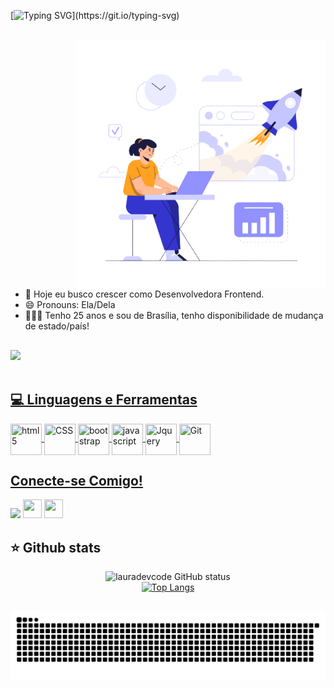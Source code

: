 [![Typing SVG](https://readme-typing-svg.herokuapp.com/?color=F1F9F2&size=35&left=true&vCenter=true&width=1000&lines=Olá!+Meu+nome+é+Laura+Beatriz!;Sou+Web+Designer!;Este+é+o+meu+GitHub!;Seja+bem-vindo(a)!)](https://git.io/typing-svg)

##

<img src="codegirl.png" min-width="300px" max-width="400px" width="400px" align="right" alt="ilustra" style="margin-left: 100px">

- 🎯 Hoje eu busco crescer como Desenvolvedora Frontend.
- 😄 Pronouns: Ela/Dela
- 👩🏽‍💻 Tenho 25 anos e sou de Brasília, tenho disponibilidade de mudança de estado/país!

##

<div>
  <a href="https://github.com/lauradevcode">
  <img height="160em" src="https://github-readme-stats.vercel.app/api?username=atrylli&show_icons=true&theme=radical&include_all_commits=true&count_private=true"/>
</div>

<div style="display: inline_block"><br>
<h2>💻 Linguagens e Ferramentas</h2> 

<img align="center" title="html5" height="50" width="50" src="https://img.shields.io/badge/HTML5-000?style=for-the-badge&logo=html5" />
<img align="center" title="CSS" height="50" width="50"  src="https://img.shields.io/badge/CSS3-000?style=for-the-badge&logo=css3&logoColor=264CE4" />
<img align="center" title="bootstrap" height="50" width="50"  src="https://cdn.jsdelivr.net/gh/devicons/devicon/icons/bootstrap/bootstrap-original.svg" />
<img align="center" title="javascript" height="50" width="50"  src="https://img.shields.io/badge/JavaScript-000?style=for-the-badge&logo=javascript" />
<img align="center" title="Jquery" height="50" width="50"  src="https://cdn.jsdelivr.net/gh/devicons/devicon/icons/jquery/jquery-original.svg" />
<img align="center" title="Git" height="50" width="50"  src="https://cdn.jsdelivr.net/gh/devicons/devicon/icons/git/git-original.svg" />

</div>

##

<div>

<h2 align = "left"> Conecte-se Comigo!  </h2>
<a href = "mailto:laurauxuidesginer@gmail.com"><img src="https://img.shields.io/badge/Gmail-D14836?style=for-the-badge&logo=gmail&logoColor=white" target="_blank"></a>
  <a href="https://www.instagram.com/laura.multigl/" target="_blank"><img src="https://cdn.discordapp.com/attachments/798631748421943347/1082789366612627476/1676668902216.png" target="_blank" height="30" width="30"></a>
  <a href="https://www.linkedin.com/in/lauradevcode/" target="_blank"><img src="https://cdn.discordapp.com/attachments/798631748421943347/1082789366855905290/1676668808990.png" target="_blank" height="30" width="30"></a> 

</div>

 ## ⭐ Github stats

 <div align="center">

![lauradevcode GitHub status](https://github-readme-stats.vercel.app/api?username=lauradevcode&hide=contribs,issues&show_icons=true&theme=dark)
<br/>
[![Top Langs](https://github-readme-stats.vercel.app/api/top-langs/?username=lauradevcode&theme=dark&layout=compact)](https://github.com/anuraghazra/github-readme-stats)

<div>

##

![Snake animation](https://github.com/lauradevcode/lauradevcode/blob/output/github-contribution-grid-snake.svg)

